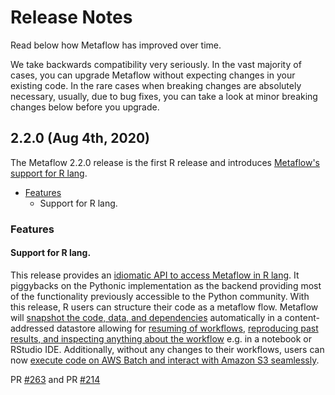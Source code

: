 # Release Notes

Read below how Metaflow has improved over time.

We take backwards compatibility very seriously. In the vast majority of cases, you can upgrade Metaflow without expecting changes in your existing code. In the rare cases when breaking changes are absolutely necessary, usually, due to bug fixes, you can take a look at minor breaking changes below before you upgrade.

## 2.2.0 \(Aug 4th, 2020\)

The Metaflow 2.2.0 release is the first R release and introduces [Metaflow's support for R lang](/docs/r/).

- [Features](https://github.com/Netflix/metaflow/releases/tag/2.2.0#2.2.0_features)
  - Support for R lang.

### Features

#### Support for R lang.

This release provides an [idiomatic API to access Metaflow in R lang](/docs/r/). It piggybacks on the Pythonic implementation as the backend providing most of the functionality previously accessible to the Python community. With this release, R users can structure their code as a metaflow flow. Metaflow will [snapshot the code, data, and dependencies](/docs/r/metaflow/basics#the-structure-of-metaflow-code) automatically in a content-addressed datastore allowing for [resuming of workflows](/docs/r/metaflow/debugging#how-to-debug-failed-flows), [reproducing past results, and inspecting anything about the workflow](/docs/r/metaflow/client) e.g. in a notebook or RStudio IDE. Additionally, without any changes to their workflows, users can now [execute code on AWS Batch and interact with Amazon S3 seamlessly](/docs/r/metaflow/scaling).

PR [\#263](https://github.com/Netflix/metaflow/pull/263) and PR [\#214](https://github.com/Netflix/metaflow/pull/214)

